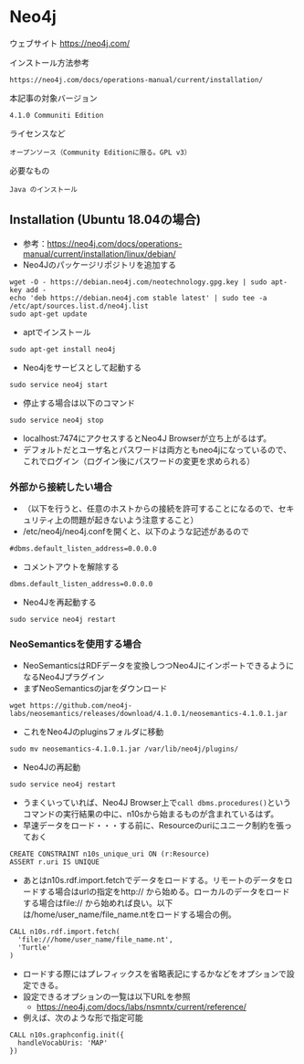 # Neo4j

ウェブサイト
    https://neo4j.com/

インストール方法参考

    https://neo4j.com/docs/operations-manual/current/installation/
    
本記事の対象バージョン
    
    4.1.0 Communiti Edition

ライセンスなど

    オープンソース（Community Editionに限る。GPL v3）
    
必要なもの
    
    Java のインストール


## Installation (Ubuntu 18.04の場合)

 * 参考：https://neo4j.com/docs/operations-manual/current/installation/linux/debian/
 * Neo4Jのパッケージリポジトリを追加する
```
wget -O - https://debian.neo4j.com/neotechnology.gpg.key | sudo apt-key add -
echo 'deb https://debian.neo4j.com stable latest' | sudo tee -a /etc/apt/sources.list.d/neo4j.list
sudo apt-get update
```

 * aptでインストール
```
sudo apt-get install neo4j
```
 * Neo4jをサービスとして起動する
```
sudo service neo4j start
```
 * 停止する場合は以下のコマンド
```
sudo service neo4j stop
```
 * localhost:7474にアクセスするとNeo4J Browserが立ち上がるはず。
 * デフォルトだとユーザ名とパスワードは両方ともneo4jになっているので、これでログイン（ログイン後にパスワードの変更を求められる）

### 外部から接続したい場合
 * （以下を行うと、任意のホストからの接続を許可することになるので、セキュリティ上の問題が起きないよう注意すること）
 * /etc/neo4j/neo4j.confを開くと、以下のような記述があるので
```
#dbms.default_listen_address=0.0.0.0
```
 * コメントアウトを解除する
```
dbms.default_listen_address=0.0.0.0
```
 * Neo4Jを再起動する
```
sudo service neo4j restart
```

 
### NeoSemanticsを使用する場合
 * NeoSemanticsはRDFデータを変換しつつNeo4JにインポートできるようになるNeo4Jプラグイン
 * まずNeoSemanticsのjarをダウンロード
```
wget https://github.com/neo4j-labs/neosemantics/releases/download/4.1.0.1/neosemantics-4.1.0.1.jar
```
 * これをNeo4Jのpluginsフォルダに移動
```
sudo mv neosemantics-4.1.0.1.jar /var/lib/neo4j/plugins/
```
 * Neo4Jの再起動
```
sudo service neo4j restart
```
 * うまくいっていれば、Neo4J Browser上で`call dbms.procedures()`というコマンドの実行結果の中に、n10sから始まるものが含まれているはず。
 * 早速データをロード・・・する前に、Resourceのuriにユニーク制約を張っておく

```
CREATE CONSTRAINT n10s_unique_uri ON (r:Resource)
ASSERT r.uri IS UNIQUE
```

 * あとはn10s.rdf.import.fetchでデータをロードする。リモートのデータをロードする場合はurlの指定をhttp:// から始める。ローカルのデータをロードする場合はfile:// から始めれば良い。以下は/home/user_name/file_name.ntをロードする場合の例。

```
CALL n10s.rdf.import.fetch(
  'file:///home/user_name/file_name.nt',
  'Turtle'
)
```

 * ロードする際にはプレフィックスを省略表記にするかなどをオプションで設定できる。
 * 設定できるオプションの一覧は以下URLを参照
   * https://neo4j.com/docs/labs/nsmntx/current/reference/
 * 例えば、次のような形で指定可能
 
```
CALL n10s.graphconfig.init({
  handleVocabUris: 'MAP'
})
```

